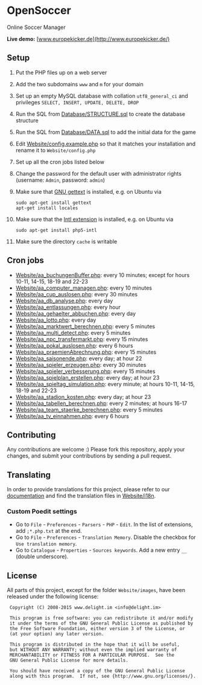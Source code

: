 # OpenSoccer

Online Soccer Manager

**Live demo:** [www.europekicker.de](http://www.europekicker.de/)

## Setup

 1. Put the PHP files up on a web server
 2. Add the two subdomains `www` and `m` for your domain
 2. Set up an empty MySQL database with collation `utf8_general_ci` and privileges `SELECT, INSERT, UPDATE, DELETE, DROP`
 3. Run the SQL from [Database/STRUCTURE.sql](Database/STRUCTURE.sql) to create the database structure
 4. Run the SQL from [Database/DATA.sql](Database/DATA.sql) to add the initial data for the game
 5. Edit [Website/config.example.php](Website/config.example.php) so that it matches your installation and rename it to `Website/config.php`
 6. Set up all the cron jobs listed below
 7. Change the password for the default user with administrator rights (username: `Admin`, password: `admin`)
 8. Make sure that [GNU gettext](http://php.net/manual/de/book.gettext.php) is installed, e.g. on Ubuntu via

    ```
	sudo apt-get install gettext
	apt-get install locales
	```

 9. Make sure that the [Intl extension](http://php.net/manual/de/book.intl.php) is installed, e.g. on Ubuntu via

    `sudo apt-get install php5-intl`

 10. Make sure the directory `cache` is writable

## Cron jobs

 * [Website/aa_buchungenBuffer.php](Website/aa_buchungenBuffer.php): every 10 minutes; except for hours 10-11, 14-15, 18-19 and 22-23
 * [Website/aa_computer_managen.php](Website/aa_computer_managen.php): every 10 minutes
 * [Website/aa_cup_auslosen.php](Website/aa_cup_auslosen.php): every 30 minutes
 * [Website/aa_db_analyse.php](Website/aa_db_analyse.php): every day
 * [Website/aa_entlassungen.php](Website/aa_entlassungen.php): every hour
 * [Website/aa_gehaelter_abbuchen.php](Website/aa_gehaelter_abbuchen.php): every day
 * [Website/aa_lotto.php](Website/aa_lotto.php): every day
 * [Website/aa_marktwert_berechnen.php](Website/aa_marktwert_berechnen.php): every 5 minutes
 * [Website/aa_multi_detect.php](Website/aa_multi_detect.php): every 5 minutes
 * [Website/aa_npc_transfermarkt.php](Website/aa_npc_transfermarkt.php): every 15 minutes
 * [Website/aa_pokal_auslosen.php](Website/aa_pokal_auslosen.php): every 6 hours
 * [Website/aa_praemienAbrechnung.php](Website/aa_praemienAbrechnung.php): every 15 minutes
 * [Website/aa_saisonende.php](Website/aa_saisonende.php): every day; at hour 22
 * [Website/aa_spieler_erzeugen.php](Website/aa_spieler_erzeugen.php): every 30 minutes
 * [Website/aa_spieler_verbesserung.php](Website/aa_spieler_verbesserung.php): every 15 minutes
 * [Website/aa_spielplan_erstellen.php](Website/aa_spielplan_erstellen.php): every day; at hour 23
 * [Website/aa_spieltag_simulation.php](Website/aa_spieltag_simulation.php): every minute; at hours 10-11, 14-15, 18-19 and 22-23
 * [Website/aa_stadion_kosten.php](Website/aa_stadion_kosten.php): every day; at hour 23
 * [Website/aa_tabellen_berechnen.php](Website/aa_tabellen_berechnen.php): every 2 minutes; at hours 16-17
 * [Website/aa_team_staerke_berechnen.php](Website/aa_team_staerke_berechnen.php): every 5 minutes
 * [Website/aa_tv_einnahmen.php](Website/aa_tv_einnahmen.php): every 6 hours

## Contributing

Any contributions are welcome :) Please fork this repository, apply your changes, and submit your contributions by sending a pull request.

## Translating

In order to provide translations for this project, please refer to our [documentation](https://github.com/delight-im/PHP-I18N) and find the translation files in [Website/i18n](Website/i18n).

### Custom Poedit settings

 * Go to `File` - `Preferences` - `Parsers` - `PHP` - `Edit`. In the list of extensions, add `;*.php.txt` at the end.
 * Go to `File` - `Preferences` - `Translation Memory`. Disable the checkbox for `Use translation memory`.
 * Go to `Catalogue` - `Properties` - `Sources keywords`. Add a new entry `__` (double underscore).

## License

All parts of this project, except for the folder `Website/images`, have been released under the following license:

```
 Copyright (C) 2008-2015 www.delight.im <info@delight.im>
 
 This program is free software: you can redistribute it and/or modify
 it under the terms of the GNU General Public License as published by
 the Free Software Foundation, either version 3 of the License, or
 (at your option) any later version.
 
 This program is distributed in the hope that it will be useful,
 but WITHOUT ANY WARRANTY; without even the implied warranty of
 MERCHANTABILITY or FITNESS FOR A PARTICULAR PURPOSE.  See the
 GNU General Public License for more details.
 
 You should have received a copy of the GNU General Public License
 along with this program.  If not, see {http://www.gnu.org/licenses/}.
```
